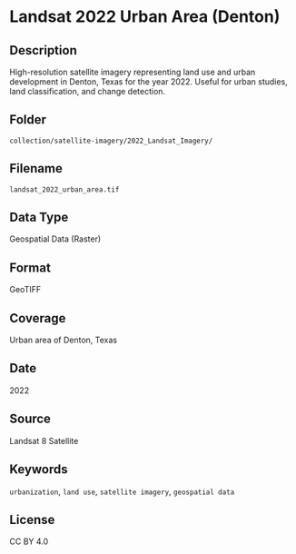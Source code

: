# Landsat 2022 Urban Area (Denton)

##  Description
High-resolution satellite imagery representing land use and urban development in Denton, Texas for the year 2022. Useful for urban studies, land classification, and change detection.

## Folder
`collection/satellite-imagery/2022_Landsat_Imagery/`

##  Filename
`landsat_2022_urban_area.tif`

##  Data Type
Geospatial Data (Raster)

##  Format
GeoTIFF

##  Coverage
Urban area of Denton, Texas

## Date
2022

## Source
Landsat 8 Satellite

##  Keywords
`urbanization`, `land use`, `satellite imagery`, `geospatial data`

##  License
CC BY 4.0
